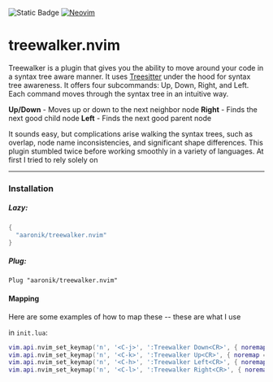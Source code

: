 <span><img alt="Static Badge" src="https://img.shields.io/badge/100%25_lua-purple"></span>
<a href="https://neovim.io/"><img src="https://img.shields.io/badge/NeoVim-%2357A143.svg?&amp;style=for-the-badge&amp;logo=neovim&amp;logoColor=white" alt="Neovim"></a>

# treewalker.nvim

Treewalker is a plugin that gives you the ability to move around your code in a syntax tree aware manner.
It uses [Treesitter](https://github.com/tree-sitter/tree-sitter) under the hood for syntax tree awareness.
It offers four subcommands: Up, Down, Right, and Left. Each command moves through the syntax tree
in an intuitive way.

**Up/Down** - Moves up or down to the next neighbor node
**Right** - Finds the next good child node
**Left** - Finds the next good parent node

It sounds easy, but complications arise walking the syntax trees, such as overlap, node name inconsistencies, and significant shape differences.
This plugin stumbled twice before working smoothly in a variety of languages. At first I tried to rely solely on

---

### Installation

##### Lazy:
```lua
{
  "aaronik/treewalker.nvim"
}
```

##### Plug:
```vim
Plug "aaronik/treewalker.nvim"
```

#### Mapping

Here are some examples of how to map these -- these are what I use

in `init.lua`:
```lua
vim.api.nvim_set_keymap('n', '<C-j>', ':Treewalker Down<CR>', { noremap = true })
vim.api.nvim_set_keymap('n', '<C-k>', ':Treewalker Up<CR>', { noremap = true })
vim.api.nvim_set_keymap('n', '<C-h>', ':Treewalker Left<CR>', { noremap = true })
vim.api.nvim_set_keymap('n', '<C-l>', ':Treewalker Right<CR>', { noremap = true })
```
